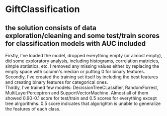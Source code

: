 # GiftClassification

## the solution consists of data exploration/cleaning and some test/train scores for classification models with AUC included
Firstly, I've loaded the model, dropped everything empty (or almost empty), did some exploratory analysis, including histograms, correlation matricies, simple statistics, etc. I removed any missing values either by replacing the empty space with column's median or putting 0 for binary features.
Secondly, I've created the training set itself by including the best features and creating binary features for categorical ones.  
Thirdly, I've trained few models: DecissionTreeCLassifier, RandomForrest, MultiLayerPerceptron and SupportVectorMachine. Almost all of them showed 0.90-0.1 score for test/train and 0.5 scores for everything except tree alrgorithms. 0.5 score indicates that algorightm is unable to generalize the features of each class.
